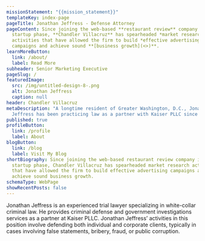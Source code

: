 ```yaml
---
missionStatement: "{{mission_statement}}"
templateKey: index-page
pageTitle: Jonathan Jeffress - Defense Attorney
pageContent: Since joining the web-based **restaurant review** company in its
  startup phase, **Chandler Villacruz** has spearheaded *market research*
  activities that have allowed the firm to build *effective advertising*
  campaigns and achieve sound **[business growth](<>)**.
learnMoreButton:
  link: /about/
  label: Read More
subheader: Senior Marketing Executive
pageSlug: /
featuredImage:
  src: /img/untitled-design-8-.png
  alt: Jonathan Jeffress
  caption: null
header: Chandler Villacruz
metaDescription: "A longtime resident of Greater Washington, D.C., Jonathan
  Jeffress has been practicing law as a partner with Kaiser PLLC since 2016. "
published: true
profileButton:
  link: /profile
  label: About
blogButton:
  link: /blog
  label: Visit My Blog
shortBiography: Since joining the web-based restaurant review company in its
  startup phase, Chandler Villacruz has spearheaded market research activities
  that have allowed the firm to build effective advertising campaigns and
  achieve sound business growth.
schemaType: WebPage
showRecentPosts: false
---
```

Jonathan Jeffress is an experienced trial lawyer specializing in white-collar criminal law. He provides criminal defense and government investigations services as a partner at Kaiser PLLC. Jonathan Jeffress’ activities in this position involve defending both individual and corporate clients, typically in cases involving false statements, bribery, fraud, or public corruption.